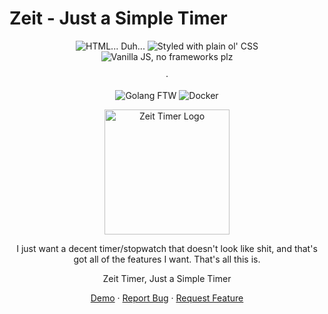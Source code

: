 # Zeit - Just a Simple Timer
<div align="center">

![HTML... Duh...](https://img.shields.io/badge/HTML5-E34F26?style=for-the-badge&logo=html5&logoColor=white)
![Styled with plain ol' CSS](https://img.shields.io/badge/CSS3-1572B6?style=for-the-badge&logo=css3&logoColor=white)
![Vanilla JS, no frameworks plz](https://img.shields.io/badge/JavaScript-323330?style=for-the-badge&logo=javascript&logoColor=F7DF1E)

·

![Golang FTW](https://img.shields.io/badge/Go-00ADD8?style=for-the-badge&logo=go&logoColor=white)
![Docker](https://img.shields.io/badge/Docker-2CA5E0?style=for-the-badge&logo=docker&logoColor=white)


<img src="https://raw.githubusercontent.com/arch-err/zeit/refs/heads/main/src/app/favicon.ico" alt="Zeit Timer Logo" width="200"/>

I just want a decent timer/stopwatch that doesn't look like shit, and that's got all of the features I want. That's all this is.

Zeit Timer, Just a Simple Timer

[Demo](https://arch-err.github.io/zeit/) · [Report Bug](https://github.com/arch-err/zeit/issues) · [Request Feature](https://github.com/arch-err/zeit/issues)
</div>
